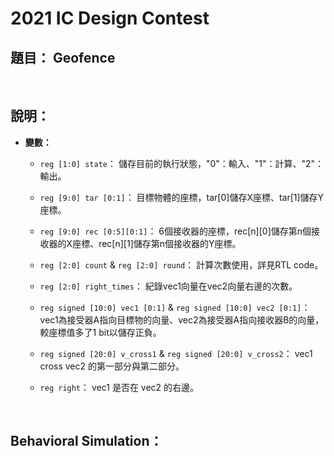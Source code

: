 # 2021 IC Design Contest

## <b>題目：</b> Geofence

<br>


## <b>說明：</b>

- <b>變數：</b>
    - ``` reg [1:0] state ```：
        儲存目前的執行狀態，"0"：輸入、"1"：計算、"2"：輸出。

    - ``` reg [9:0] tar [0:1] ```：
        目標物體的座標，tar[0]儲存X座標、tar[1]儲存Y座標。

    - ``` reg [9:0] rec [0:5][0:1] ```：
        6個接收器的座標，rec[n][0]儲存第n個接收器的X座標、rec[n][1]儲存第n個接收器的Y座標。

    - ``` reg [2:0] count ``` & ``` reg [2:0] round ```：
        計算次數使用，詳見RTL code。

    - ``` reg [2:0] right_times ```：
        紀錄vec1向量在vec2向量右邊的次數。

    - ``` reg signed [10:0] vec1 [0:1] ``` & ``` reg signed [10:0] vec2 [0:1] ```：
        vec1為接受器A指向目標物的向量、vec2為接受器A指向接收器B的向量，較座標值多了1 bit以儲存正負。

    - ``` reg signed [20:0] v_cross1 ``` & ``` reg signed [20:0] v_cross2 ```：
        vec1 cross vec2 的第一部分與第二部分。

    - ``` reg right ```：
        vec1 是否在 vec2 的右邊。

<br>


## <b>Behavioral Simulation：</b>
<!-- ![](image.png) -->
